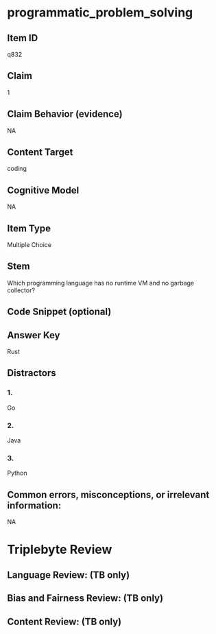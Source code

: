 # programmatic_problem_solving

## Item ID
q832

## Claim
1

## Claim Behavior (evidence)
NA

## Content Target
coding

## Cognitive Model
NA

## Item Type
Multiple Choice

## Stem
Which programming language has no runtime VM and no garbage collector?

## Code Snippet (optional)


## Answer Key
Rust

## Distractors

### 1.
Go

### 2.
Java

### 3.
Python

## Common errors, misconceptions, or irrelevant information:
NA

# Triplebyte Review


## Language Review: (TB only)


## Bias and Fairness Review: (TB only)


## Content Review: (TB only)

